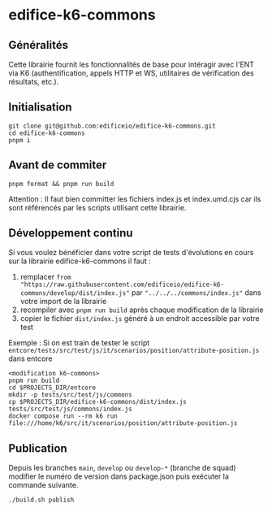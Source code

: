 # edifice-k6-commons

## Généralités

Cette librairie fournit les fonctionnalités de base pour intéragir avec l'ENT via K6 (authentification, appels HTTP et WS, utilitaires de vérification des résultats, etc.).

## Initialisation

```shell
git clone git@github.com:edificeio/edifice-k6-commons.git
cd edifice-k6-commons
pnpm i
```

## Avant de commiter

```shell
pnpm format && pnpm run build
```

Attention : Il faut bien committer les fichiers index.js et index.umd.cjs car ils sont référencés par les scripts utilisant cette librairie.

## Développement continu

Si vous voulez bénéficier dans votre script de tests d'évolutions en cours sur la librairie edifice-k6-commons il faut :

1. remplacer `from "https://raw.githubusercontent.com/edificeio/edifice-k6-commons/develop/dist/index.js"` par `"../../../commons/index.js"` dans votre import de la librairie
2. recompiler avec `pnpm run build` après chaque modification de la librairie
3. copier le fichier `dist/index.js` généré à un endroit accessible par votre test

Exemple :
Si on est train de tester le script `entcore/tests/src/test/js/it/scenarios/position/attribute-position.js` dans entcore

```shell
<modification k6-commons>
pnpm run build
cd $PROJECTS_DIR/entcore
mkdir -p tests/src/test/js/commons
cp $PROJECTS_DIR/edifice-k6-commons/dist/index.js tests/src/test/js/commons/index.js
docker compose run --rm k6 run file:///home/k6/src/it/scenarios/position/attribute-position.js
```

## Publication

Depuis les branches `main`, `develop` ou `develop-*` (branche de squad) modifier le numéro de version dans package.json puis exécuter la commande suivante.

```shell
./build.sh publish
```